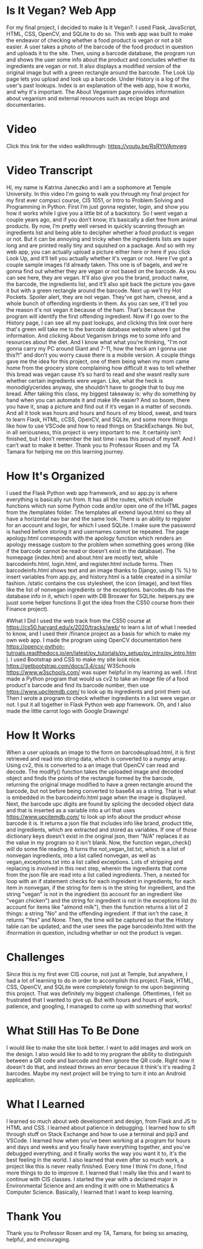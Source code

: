 # Is It Vegan? Web App
For my final project, I decided to make Is It Vegan?. I used Flask, JavaScript, HTML, CSS, OpenCV, and SQLite to do so.
This web app was built to make the endeavor of checking whether a food product is vegan or not a bit easier. 
A user takes a photo of the barcode of the food product in question and uploads it to the site. 
Then, using a barcode database, the program run and shows the user some info about the product and concludes whether its ingredients are vegan or not.
It also displays a modified version of the original image but with a green rectangle around the barcode.
The Look Up page lets you upload and look up a barcode. 
Under History is a log of the user's past lookups.
Index is an explanation of the web app, how it works, and why it's important.
The About Veganism page provides information about veganism and external resources such as recipe blogs and documentaries.

# Video
Click this link for the video walkthrough: https://youtu.be/RsRYtVAmywg 

# Video Transcript
Hi, my name is Katrina Janeczko and I am a sophomore at Temple University. 
In this video I'm going to walk you through my final project for my first ever compsci course, CIS 1051, or Intro to Problem Solving and Programming in Python. 
First I’m just gonna register, login, and show you how it works while I give you a little bit of a backstory.
So I went vegan a couple years ago, and if you don’t know, it’s basically a diet free from animal products. 
By now, I’m pretty well versed in quickly scanning through an ingredients list and being able to decipher whether a food product is vegan or not. 
But it can be annoying and tricky when the ingredients lists are super long and are printed really tiny and squished on a package. 
And so with my web app, you can actually upload a picture either here or here if you click Look Up, and it’ll tell you actually whether it's vegan or not. 
Here I’ve got a couple sample images I’d already taken. This one is of bagels, and we're gonna find out whether they are vegan or not based on the barcode.
As you can see here, they are vegan. It'll also give you the brand, product name, the barcode, the ingredients list,
and it’ll also spit back the picture you gave it but with a green rectangle around the barcode. 
Next up we’ll try Hot Pockets. Spoiler alert, they are not vegan.
They've got ham, cheese, and a whole bunch of offending ingrdients in them.
As you can see, it'll tell you the reason it's not vegan it because of the ham. That's because the program will identify the first offending ingredient.
Now if I go over to the History page, I can see all my past lookups, 
and clicking this link over here that's green will take me to the barcode database website where I got the information. 
And clicking About Veganism brings me to some info and resources about the diet. 
And I know what what you're thinking, "I'm not gonna carry my PC around Giant and 7-11, how the heck am I gonna use this?!" 
and don't you worry cause there is a mobile version.
A couple things gave me the idea for this project, one of them being when my mom came home from the grocery store complaining how difficult it was to tell whether this bread was vegan cause it’s so hard to read and she wasnt really sure whether certain ingredients were vegan. 
Like, what the heck is monodiglycerides anyway, she shouldn’t have to google that to buy me bread.
After taking this class, my biggest takeaway is: why do something by hand when you can automate it and make life easier?
And so boom, there you have it, snap a picture and find out if it’s vegan in a matter of seconds.
And all it took was hours and hours and hours of my blood, sweat, and tears to learn Flask, HTML, cCSS, OpenCV, and SQLite,
and some more things like how to use VSCode and how to read things on StackExchange.
No but, in all seriousness, this project is very important to me. It certainly isn’t finished, but I don't remember the last time i was this proud of myself. 
And I can’t wait to make it better. Thank you to Professor Rosen and my TA Tamara for helping me on this learning journey.

# How It's Organized
I used the Flask Python web app framework, and so app.py is where everything is basically run from. 
It has all the routes, which include functions which run some Python code and/or open one of the HTML pages from the /templates folder.
The templates all extend layout.html so they all have a horizontal nav bar and the same look.
There is an ability to register for an account and login, for which I used SQLite. 
I make sure the password is hashed before storing it and usernames cannot be repeated.
The page apology.html corresponds with the apology function which renders an apology message custom to the problem when something goes wrong 
(like if the barcode cannot be read or doesn't exist in the database).
The homepage (index.html) and about.html are mostly text, while barcodeinfo.html, login.html, and register.html include forms. 
Then barcodeinfo.html shows text and an image thanks to Django, using {% %} to insert variables from app.py, and history.html is a table created in a similar fashion.
/static contains the css stylesheet, the icon (image), and text files like the list of nonvegan ingredients or the exceptions.
barcodes.db has the database info in it, which I open with DB Broswer for SQLite.
helpers.py are juust some helper functions (I got the idea from the CS50 course from their Finance project).

#What I Did
I used the web track from the CS50 course at https://cs50.harvard.edu/x/2020/tracks/web/ to learn a lot of what I needed to know, and I used their /finance project as a basis for which to make my own web app.
I made the program using OpenCV documentation here https://opencv-python-tutroals.readthedocs.io/en/latest/py_tutorials/py_setup/py_intro/py_intro.html.
I used Bootstrap and CSS to make my site look nice. https://getbootstrap.com/docs/3.4/css/
W3Schools https://www.w3schools.com/ was super helpful in my learning as well. 
I first made a Python program that would us cv2 to take an image file of a food product's barcode and find its barcode number, then use https://www.upcitemdb.com/ to look up its ingredients and print them out.
Then I wrote a program to check whether ingredients in a list were vegan or not. I put it all together in Flask Python web app framework.
Oh, and I also made the little carrot logo with Google Drawings!

# How It Works
When a user uploads an image to the form on barcodeupload.html, it is first retrieved and read into stirng data, 
which is converted to a numpy array.
Using cv2, this is converted to a an image that OpenCV can read and decode. 
The modify() function takes the uploaded image and decoded object and finds the points of the rectangle formed by the barcode, 
returning the original image modified to have a green rectangle around the barcode, but not before being converted to base64 as a string.
That is what is embedded in the barcodeinfo.html page when the image is displayed.
Next, the barcode upc digits are found by splicing the decoded object data and that is inserted as a variable into a url that
uses https://www.upcitemdb.com/ to look up info about the product whose barcode it is.
It returns a json file that includes info like brand, product title, and ingredients, which are extracted and stored as variables.
If one of those dictionary keys doesn't exist in the original json, then "N/A" replaces it as the value in my program so it isn't blank.
Now, the function vegan_check() will do some file reading. 
It turns the not_vegan_list.txt, which is a list of nonvegan ingredients, into a list called nonvegan, as well as vegan_exceptions.txt into a list called exceptions.
Lots of stripping and replacing is involved in this next step, wherein the ingredients that come from the json file
are read into a list called ingredients.
Then, a nexted for loop with an if statement checks for each ingreident in ingredients, for each item in nonvegan,
if the string for item is in the string for ingredient, and the string "vegan" is not in the ingredient (to account for an ingredient like "vegan chicken")
and the string for ingredient is not in the exceptions list (to account for items like "almond milk"),
then the function returns a list of 2 things: a string "No" and the offending ingredient.
If that isn't the case, it returns "Yes" and None.
Then, the time will be captured so that the History table can be updated,
and the user sees the page barcodeinfo.html with the ifnormation in question, including 
whether or not the product is vegan.

# Challenges
Since this is my first ever CIS course, not just at Temple, but anywhere, I had a lot of learning to do in order to accomplish this project.
Flask, HTML, CSS, OpenCV, and SQLite were completely foreign to me upon beginning this project.
That was definitely my biggest challenge. Oftentimes, I felt so frustrated that I wanted to give up. 
But with hours and hours of work, patience, and googling, I managed to come up with something that works!

# What Still Has To Be Done
I would like to make the site look better. I want to add images and work on the design.
I also would like to add to my program the ability to distinguish between a QR code and barcode and then ignore the QR code.
Right now it doesn't do that, and instead throws an error because it think's it's reading 2 barcodes.
Maybe my next project will be trying to turn it into an Android application.

# What I Learned
I learned so much about web development and design, from Flask and JS to HTML and CSS. 
I learned about patience in debugging. 
I learned how to sift through stuff on Stack Exchange and how to use a terminal and pip3 and VSCode.
I learned how when you've been working at a program for hours and days and weeks and you finally have everything together,
and you've debugged everything, and it finally works the way you want it to, it's the best feeling in the world.
I also learned that even after so much work, a project like this is never really finished. Every time I think I'm done, I find more things to do to improve it.
I learned that I really like this and I want to continue with CIS classes. 
I started the year with a declared major in Environmental Science and am ending it with one in Mathematics & Computer Science.
Basically, I learned that I want to keep learning.

# Thank You
Thank you to Professor Rosen and my TA, Tamara, for being so amazing, helpful, and encouraging.
